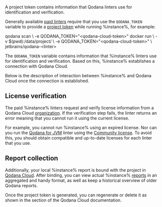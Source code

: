 [//]: # (title: Project tokens)

<link-summary>A project token contains information that Qodana linters use for identification and verification. </link-summary>

Generally available [paid linters](pricing.md#pricing-linters-licenses) require that you use the 
`QODANA_TOKEN` variable to provide a [project token](cloud-projects.topic#cloud-manage-projects) while running %instance%, 
for example: 

<tabs>
    <tab title="Qodana CLI" id="project-token-cli-tab">
        <code-block lang="shell" prompt="$">
            qodana scan \
               -e QODANA_TOKEN="&lt;qodana-cloud-token&gt;"
        </code-block>
    </tab>
    <tab title="Docker image" id="project-token-docker">
        <code-block lang="shell" prompt="$">
            docker run \
               -v $(pwd):/data/project/ \
               -e QODANA_TOKEN="&lt;qodana-cloud-token&gt;" \
                jetbrains/qodana-&lt;linter&gt;        
        </code-block>
    </tab>
</tabs>

The `QODANA_TOKEN` variable contains information that %instance% linters use for identification and verification.
Based on this, %instance% establishes a connection with Qodana Cloud.

Below is the description of interaction between %instance% and Qodana Cloud once the connection is established. 

## License verification

The paid %instance% linters request and verify license information from a Qodana Cloud [organization](cloud-organizations.topic). 
If the verification step fails, the linter returns an error meaning that you cannot run it using the current license.

For example, you cannot run %instance% using an expired license. Nor can you run the 
[Qodana for JVM](qodana-jvm.md) linter using the [Community license](pricing.md#pricing-linters-licenses).
To avoid this, you should obtain compatible and up-to-date licenses for each linter that you use.

## Report collection

Additionally, your local %instance% report is bound with the project in [Qodana Cloud](cloud-projects.topic). After binding, 
you can view actual %instance% [reports](cloud-overview-reports.topic) in an aggregated and handy format, as well as 
keep a historical overview of older Qodana reports. 

Once the project token is generated, you can regenerate or delete it as shown in the 
[](cloud-projects.topic#cloud-manage-projects) section of the Qodana Cloud documentation.